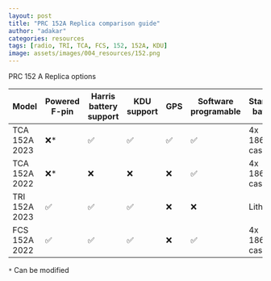 ```yaml
---
layout: post
title: "PRC 152A Replica comparison guide"
author: "adakar"
categories: resources
tags: [radio, TRI, TCA, FCS, 152, 152A, KDU]
image: assets/images/004_resources/152.png
---
```


PRC 152 A Replica options

| Model				| Powered F-pin		| Harris battery support 		| KDU support 		| GPS 		| Software programable 		| Standard battery	|
|---				|---				|---							|---				|---		|---						|---				|	
| TCA 152A 2023 	|	❌*				| ✅							| ✅				| ✅		| ✅						| 4x 18650 in case	|	
| TCA 152A 2022 	|	❌*				| ❌							| ❌				| ❌		| ✅						| 4x 18650 in case	|	
| TRI 152A 2023 	|	✅				| ✅							| ✅				| ❌		| ❌						| Lithium 			|
| FCS 152A 2022 	|	✅				| ✅							| ✅				| ❌		| ✅						| 4x 18650 in case	|	

`*` Can be modified
